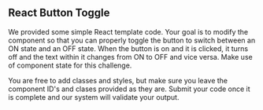 ## React Button Toggle

We provided some simple React template code. Your goal is to modify the component so that you can properly toggle the button to switch between an ON state and an OFF state. When the button is on and it is clicked, it turns off and the text within it changes from ON to OFF and vice versa. Make use of component state for this challenge.

You are free to add classes and styles, but make sure you leave the component ID's and clases provided as they are. Submit your code once it is complete and our system will validate your output.